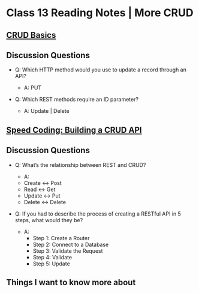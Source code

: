 # Class 13 Reading Notes | More CRUD

## [CRUD Basics](https://medium.com/geekculture/crud-operations-explained-2a44096e9c88)

## Discussion Questions

- Q: Which HTTP method would you use to update a record through an API?

  - A: PUT

- Q: Which REST methods require an ID parameter?

  - A: Update | Delete

## [Speed Coding: Building a CRUD API ](https://www.youtube.com/watch?v=EzNcBhSv1Wo)

## Discussion Questions

- Q: What’s the relationship between REST and CRUD?

  - A:
  - Create <-> Post
  - Read <-> Get
  - Update <-> Put
  - Delete <-> Delete

- Q: If you had to describe the process of creating a RESTful API in 5 steps, what would they be?

  - A:
    - Step 1: Create a Router
    - Step 2: Connect to a Database
    - Step 3: Validate the Request
    - Step 4: Validate
    - Step 5: Update

## Things I want to know more about
